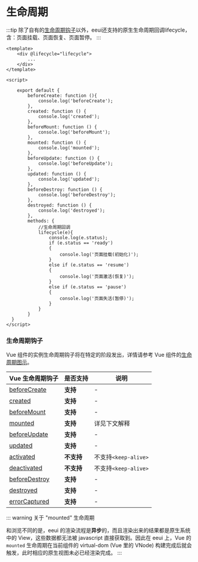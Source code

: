 # 生命周期

:::tip
除了自有的[生命周期钩子](#生命周期钩子)以外，eeui还支持的原生生命周期回调lifecycle，含：页面挂载、页面恢复、页面暂停。
:::

```vue
<template>
	<div @lifecycle="lifecycle">
		...
	</div>
</template>

<script>

    export default {
	    beforeCreate: function (){
	        console.log('beforeCreate');
	    },
	    created: function () {
	        console.log('created');
	    },
	    beforeMount: function () {
	        console.log('beforeMount');
	    },
	    mounted: function () {
	        console.log('mounted');
	    },
	    beforeUpdate: function () {
	        console.log('beforeUpdate');
	    },
	    updated: function () {
	        console.log('updated');
	    },
	    beforeDestroy: function () {
	        console.log('beforeDestroy');
	    },
	    destroyed: function () {
	        console.log('destroyed');
	    },
	    methods: {
	        //生命周期回调
	        lifecycle(e){
	            console.log(e.status);
	            if (e.status == 'ready')
	            {
                    console.log('页面挂载(初始化)');
	            }
	            else if (e.status == 'resume') 
	            {
                    console.log('页面激活(恢复)');
	            }
	            else if (e.status == 'pause') 
	            {
                    console.log('页面失活(暂停)');
                }
	        }
	    }
  }
</script>
```

### 生命周期钩子

Vue 组件的实例生命周期钩子将在特定的阶段发出，详情请参考 Vue 组件的[生命周期图示](https://cn.vuejs.org/v2/guide/instance.html#%E7%94%9F%E5%91%BD%E5%91%A8%E6%9C%9F%E5%9B%BE%E7%A4%BA)。

| Vue 生命周期钩子 | 是否支持 | 说明 |
| ------------------ | --------- | ----- |
| [beforeCreate](https://cn.vuejs.org/v2/api/#beforeCreate)   | <b class="tag-yes">支持</b> | - |
| [created](https://cn.vuejs.org/v2/api/#created)             | <b class="tag-yes">支持</b> | - |
| [beforeMount](https://cn.vuejs.org/v2/api/#beforeMount)     | <b class="tag-yes">支持</b> | - |
| [mounted](https://cn.vuejs.org/v2/api/#mounted)             | <b class="tag-yes">支持</b> | 详见下文解释 |
| [beforeUpdate](https://cn.vuejs.org/v2/api/#beforeUpdate)   | <b class="tag-yes">支持</b> | - |
| [updated](https://cn.vuejs.org/v2/api/#updated)             | <b class="tag-yes">支持</b> | - |
| [activated](https://cn.vuejs.org/v2/api/#activated)         | <b class="tag-no">不支持</b>   | 不支持`<keep-alive>` |
| [deactivated](https://cn.vuejs.org/v2/api/#deactivated)     | <b class="tag-no">不支持</b>   | 不支持`<keep-alive>` |
| [beforeDestroy](https://cn.vuejs.org/v2/api/#beforeDestroy) | <b class="tag-yes">支持</b> | - |
| [destroyed](https://cn.vuejs.org/v2/api/#destroyed)         | <b class="tag-yes">支持</b> | - |
| [errorCaptured](https://cn.vuejs.org/v2/api/#errorCaptured) | <b class="tag-yes">支持</b> | - |

::: warning 关于 "mounted" 生命周期

和浏览不同的是，eeui 的渲染流程是**异步**的，而且渲染出来的结果都是原生系统中的 View，这些数据都无法被 javascript 直接获取到。因此在 eeui 上，Vue 的 `mounted` 生命周期在当前组件的 virtual-dom (Vue 里的 VNode) 构建完成后就会触发，此时相应的原生视图未必已经渲染完成。
:::